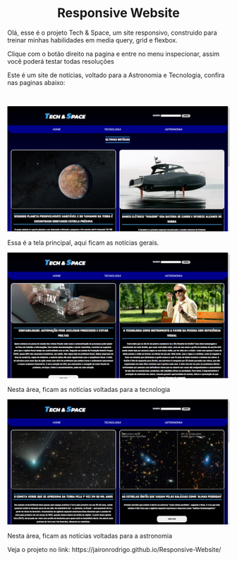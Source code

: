 <h1 align="center">Responsive Website</h1>

<p>Olá, esse é o projeto Tech & Space, um site responsivo, construido para treinar minhas habilidades em media query, grid e flexbox.</p>

<p>Clique com o botão direito na pagina e entre no menu inspecionar, assim você poderá testar todas resoluções</p>

<p>Este é um site de notícias, voltado para a Astronomia e Tecnologia, confira nas paginas abaixo:</p>

<p align="center">
  <img src="./assets/images/Captura de Tela (6).png" alt=""></img>
</p>

<p align="center">
  <img src="./assets/images/Captura de Tela (9).png" alt=""></img>
</p>

<p>Essa é a tela principal, aqui ficam as notícias gerais.</p>

<p align="center">
  <img src="./assets/images/Captura de Tela (10).png" alt=""></img>
</p>

<p>Nesta área, ficam as notícias voltadas para a tecnologia</p>

<p align="center">
  <img src="./assets/images/Captura de Tela (11).png" alt=""></img>
</p>

<p>Nesta área, ficam as notícias voltadas para a astronomia</p>

<p> Veja o projeto no link: https://jaironrodrigo.github.io/Responsive-Website/</p>
